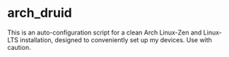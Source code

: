 # arch\_druid

This is an auto-configuration script for a clean Arch Linux-Zen and Linux-LTS installation, designed to conveniently set up my devices. Use with caution.
